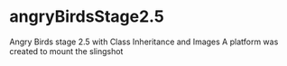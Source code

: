 # angryBirdsStage2.5
Angry Birds stage 2.5 with Class Inheritance and Images
A platform was created to mount the slingshot
